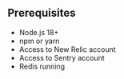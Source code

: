 ## Prerequisites

- Node.js 18+
- npm or yarn
- Access to New Relic account
- Access to Sentry account
- Redis running
